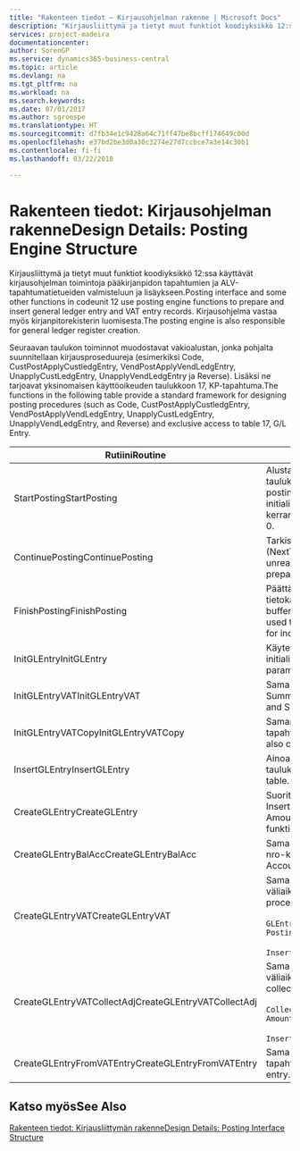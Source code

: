 ```yaml
---
title: "Rakenteen tiedot – Kirjausohjelman rakenne | Microsoft Docs"
description: "Kirjausliittymä ja tietyt muut funktiot koodiyksikkö 12:ssa käyttävät kirjausohjelman toimintoja pääkirjanpidon tapahtumien ja ALV-tapahtumatietueiden valmisteluun ja lisäykseen. Kirjausohjelma vastaa myös kirjanpitorekisterin luomisesta."
services: project-madeira
documentationcenter: 
author: SorenGP
ms.service: dynamics365-business-central
ms.topic: article
ms.devlang: na
ms.tgt_pltfrm: na
ms.workload: na
ms.search.keywords: 
ms.date: 07/01/2017
ms.author: sgroespe
ms.translationtype: HT
ms.sourcegitcommit: d7fb34e1c9428a64c71ff47be8bcff174649c00d
ms.openlocfilehash: e37bd2be3d0a30c3274e27d7ccbce7a3e14c30b1
ms.contentlocale: fi-fi
ms.lasthandoff: 03/22/2018

---
```

# <a name="design-details-posting-engine-structure"></a><span data-ttu-id="a7802-104">Rakenteen tiedot: Kirjausohjelman rakenne</span><span class="sxs-lookup"><span data-stu-id="a7802-104">Design Details: Posting Engine Structure</span></span>
<span data-ttu-id="a7802-105">Kirjausliittymä ja tietyt muut funktiot koodiyksikkö 12:ssa käyttävät kirjausohjelman toimintoja pääkirjanpidon tapahtumien ja ALV-tapahtumatietueiden valmisteluun ja lisäykseen.</span><span class="sxs-lookup"><span data-stu-id="a7802-105">Posting interface and some other functions in codeunit 12 use posting engine functions to prepare and insert general ledger entry and VAT entry records.</span></span> <span data-ttu-id="a7802-106">Kirjausohjelma vastaa myös kirjanpitorekisterin luomisesta.</span><span class="sxs-lookup"><span data-stu-id="a7802-106">The posting engine is also responsible for general ledger register creation.</span></span>  
  
 <span data-ttu-id="a7802-107">Seuraavan taulukon toiminnot muodostavat vakioalustan, jonka pohjalta suunnitellaan kirjausproseduureja (esimerkiksi Code, CustPostApplyCustledgEntry, VendPostApplyVendLedgEntry, UnapplyCustLedgEntry, UnapplyVendLedgEntry ja Reverse). Lisäksi ne tarjoavat yksinomaisen käyttöoikeuden taulukkoon 17, KP-tapahtuma.</span><span class="sxs-lookup"><span data-stu-id="a7802-107">The functions in the following table provide a standard framework for designing posting procedures (such as Code, CustPostApplyCustledgEntry, VendPostApplyVendLedgEntry, UnapplyCustLedgEntry, UnapplyVendLedgEntry, and Reverse) and exclusive access to table 17, G/L Entry.</span></span>  
  
|<span data-ttu-id="a7802-108">Rutiini</span><span class="sxs-lookup"><span data-stu-id="a7802-108">Routine</span></span>|<span data-ttu-id="a7802-109">Description</span><span class="sxs-lookup"><span data-stu-id="a7802-109">Description</span></span>|  
|-------------|---------------------------------------|  
|<span data-ttu-id="a7802-110">StartPosting</span><span class="sxs-lookup"><span data-stu-id="a7802-110">StartPosting</span></span>|<span data-ttu-id="a7802-111">Alustaa kirjauspuskurin TempGLEntryBuf, lukitsee G/L Entry- ja VAT Entry -taulukot ja alustaa kirjanpitojakson, KP-rekisterin ja vaihtokurssin.</span><span class="sxs-lookup"><span data-stu-id="a7802-111">Initializes posting buffer TempGLEntryBuf, locks G/L Entry and VAT Entry tables, and initializes Accounting Period, G/L Register, and Exchange Rate.</span></span> <span data-ttu-id="a7802-112">Tulisi kutsua vain kerran, sitten NextEntryNo on 0.</span><span class="sxs-lookup"><span data-stu-id="a7802-112">Should be called only once, then NextEntryNo is 0.</span></span>|  
|<span data-ttu-id="a7802-113">ContinuePosting</span><span class="sxs-lookup"><span data-stu-id="a7802-113">ContinuePosting</span></span>|<span data-ttu-id="a7802-114">Tarkistaa ja kirjaa edellisen tapahtuman lisäysksen ei-realisoitununeen ALV:n (NextTransactionNo) ja valmistelee seuraavan rivin kirjauksen.</span><span class="sxs-lookup"><span data-stu-id="a7802-114">Checks and posts unrealized VAT for previous transaction increment NextTransactionNo and prepares post of next line.</span></span>|  
|<span data-ttu-id="a7802-115">FinishPosting</span><span class="sxs-lookup"><span data-stu-id="a7802-115">FinishPosting</span></span>|<span data-ttu-id="a7802-116">Päättää kirjauksen lisäämällä kirjanpitotapahtumat väliaikaisesta puskurista tietokantataulukkoon.</span><span class="sxs-lookup"><span data-stu-id="a7802-116">Completes posting by inserting G/L entries from temporary buffer into database table.</span></span> <span data-ttu-id="a7802-117">Käytetään aina StartPosting-rutiinin kanssa.</span><span class="sxs-lookup"><span data-stu-id="a7802-117">Always used together with StartPosting.</span></span> <span data-ttu-id="a7802-118">Tarkistaa mahdolliset epäyhtenäisyydet.</span><span class="sxs-lookup"><span data-stu-id="a7802-118">Checks for inconsistencies.</span></span>|  
|<span data-ttu-id="a7802-119">InitGLEntry</span><span class="sxs-lookup"><span data-stu-id="a7802-119">InitGLEntry</span></span>|<span data-ttu-id="a7802-120">Käytetään alustamaan uusi KP-tapahtuma yleisen päiväkirjan riville.</span><span class="sxs-lookup"><span data-stu-id="a7802-120">Used to initialize new G/L entry for Gen. Jnl Line.</span></span> <span data-ttu-id="a7802-121">Palauttaa GLEntry:n parametrina.</span><span class="sxs-lookup"><span data-stu-id="a7802-121">Returns GLEntry as parameter.</span></span>|  
|<span data-ttu-id="a7802-122">InitGLEntryVAT</span><span class="sxs-lookup"><span data-stu-id="a7802-122">InitGLEntryVAT</span></span>|<span data-ttu-id="a7802-123">Sama kuin InitGLEntry, mutta määrittää myös vastatilin numeron ja SummarizeVAT-tiedon.</span><span class="sxs-lookup"><span data-stu-id="a7802-123">Same as InitGLEntry, but also assigns Bal. Account No. and SummarizeVAT.</span></span>|  
|<span data-ttu-id="a7802-124">InitGLEntryVATCopy</span><span class="sxs-lookup"><span data-stu-id="a7802-124">InitGLEntryVATCopy</span></span>|<span data-ttu-id="a7802-125">Samanlainen kuin InitGLEntryVAT, mutta myös kopioi kirjausryhmien tiedot ALV-tapahtumista ennen SummarizeVAT-toimintoa.</span><span class="sxs-lookup"><span data-stu-id="a7802-125">Similar to InitGLEntryVAT, but also copies posting groups data from VAT Entry before SummarizeVAT.</span></span>|  
|<span data-ttu-id="a7802-126">InsertGLEntry</span><span class="sxs-lookup"><span data-stu-id="a7802-126">InsertGLEntry</span></span>|<span data-ttu-id="a7802-127">Ainoa toiminto, joka lisää KP-tapahtuman yleiseen TempGLEntryBuf-taulukkoon.</span><span class="sxs-lookup"><span data-stu-id="a7802-127">The only function that inserts G/L entry into global TempGLEntryBuf table.</span></span> <span data-ttu-id="a7802-128">Käytä aina tätä toimintoa lisäämiseen.</span><span class="sxs-lookup"><span data-stu-id="a7802-128">Always use this function for insert.</span></span>|  
|<span data-ttu-id="a7802-129">CreateGLEntry</span><span class="sxs-lookup"><span data-stu-id="a7802-129">CreateGLEntry</span></span>|<span data-ttu-id="a7802-130">Suorittaa InitGLEntry-funktion, määrittää lisävaluutan summan ja sitten suorittaa InsertGLEntry-funktion.</span><span class="sxs-lookup"><span data-stu-id="a7802-130">Performs an InitGLEntry, assigns Additional Currency Amount, and then performs InsertGLEntry.</span></span> <span data-ttu-id="a7802-131">Korvaa useita koodirivejä yhdellä funktiokutsulla.</span><span class="sxs-lookup"><span data-stu-id="a7802-131">Replaces several lines of code with a single function call.</span></span>|  
|<span data-ttu-id="a7802-132">CreateGLEntryBalAcc</span><span class="sxs-lookup"><span data-stu-id="a7802-132">CreateGLEntryBalAcc</span></span>|<span data-ttu-id="a7802-133">Sama kuin CreateGLEntry, mutta myös määrittää Vastatilin tyyppi- ja Vastatilin nro-kentät.</span><span class="sxs-lookup"><span data-stu-id="a7802-133">Same as CreateGLEntry, but also assigns Bal. Account Type and Bal. Account No.</span></span>|  
|<span data-ttu-id="a7802-134">CreateGLEntryVAT</span><span class="sxs-lookup"><span data-stu-id="a7802-134">CreateGLEntryVAT</span></span>|<span data-ttu-id="a7802-135">Sama kuin CreateGLEntry, mutta kirjausryhmien lisäkäsittely ja tallennus väliaikaiseen ALV-puskuriin:</span><span class="sxs-lookup"><span data-stu-id="a7802-135">Same as CreateGLEntry, but with additional processing for posting groups and saving to temporary VAT buffer:</span></span><br /><br /> `GLEntry.CopyPostingGroupsFromDtldCVBuf(DtldCVLedgEntryBuf,GenJnlLine."Gen. Posting Type");`<br /><br /> `InsertVATEntriesFromTemp(DtldCVLedgEntryBuf,GLEntry);`|  
|<span data-ttu-id="a7802-136">CreateGLEntryVATCollectAdj</span><span class="sxs-lookup"><span data-stu-id="a7802-136">CreateGLEntryVATCollectAdj</span></span>|<span data-ttu-id="a7802-137">Sama kuin CreateGLEntry, mutta muutosten lisäkokoelmalla ja tallennus väliaikaiseen ALV-puskuriin:</span><span class="sxs-lookup"><span data-stu-id="a7802-137">Same as CreateGLEntry, but with additional collection of adjustments and saving to temporary VAT buffer:</span></span><br /><br /> `CollectAdjustment(AdjAmount,GLEntry.Amount,GLEntry."Additional-Currency Amount",OriginalDateSet);`<br /><br /> `InsertVATEntriesFromTemp(DtldCVLedgEntryBuf,GLEntry);`|  
|<span data-ttu-id="a7802-138">CreateGLEntryFromVATEntry</span><span class="sxs-lookup"><span data-stu-id="a7802-138">CreateGLEntryFromVATEntry</span></span>|<span data-ttu-id="a7802-139">Sama kuin CreateGLEntry, mutta myös kopioi kirjausryhmät ALV-tapahtumasta.</span><span class="sxs-lookup"><span data-stu-id="a7802-139">Same as CreateGLEntry, but also copies posting groups from VAT entry.</span></span>|  
  
## <a name="see-also"></a><span data-ttu-id="a7802-140">Katso myös</span><span class="sxs-lookup"><span data-stu-id="a7802-140">See Also</span></span>  
 [<span data-ttu-id="a7802-141">Rakenteen tiedot: Kirjausliittymän rakenne</span><span class="sxs-lookup"><span data-stu-id="a7802-141">Design Details: Posting Interface Structure</span></span>](design-details-posting-interface-structure.md)
